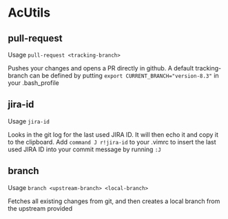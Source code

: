 # AcUtils

## pull-request

Usage `pull-request <tracking-branch>`

Pushes your changes and opens a PR directly in github. A default tracking-branch can be defined by putting `export CURRENT_BRANCH="version-8.3"` in your .bash_profile

## jira-id

Usage `jira-id`

Looks in the git log for the last used JIRA ID. It will then echo it and copy it to the clipboard. Add `command J r!jira-id` to your .vimrc to insert the last used JIRA ID into your commit message by running `:J`

## branch

Usage `branch <upstream-branch> <local-branch>`

Fetches all existing changes from git, and then creates a local branch from the upstream provided